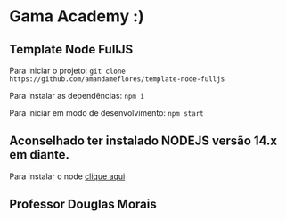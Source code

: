 # Gama Academy :)
## Template Node FullJS

Para iniciar o projeto:
`git clone https://github.com/amandameflores/template-node-fulljs`

Para instalar as dependências:
`npm i`

Para iniciar em modo de desenvolvimento:
`npm start`

## Aconselhado ter instalado NODEJS versão 14.x em diante.

Para instalar o node [clique aqui](https://nodejs.org/en/)

## Professor Douglas Morais
